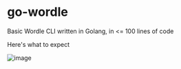 # go-wordle
Basic Wordle CLI written in Golang, in <= 100 lines of code

Here's what to expect

![image](https://user-images.githubusercontent.com/8726792/162546990-a9a6421d-ca3b-42ef-9fc3-c91a03d265ac.png)
